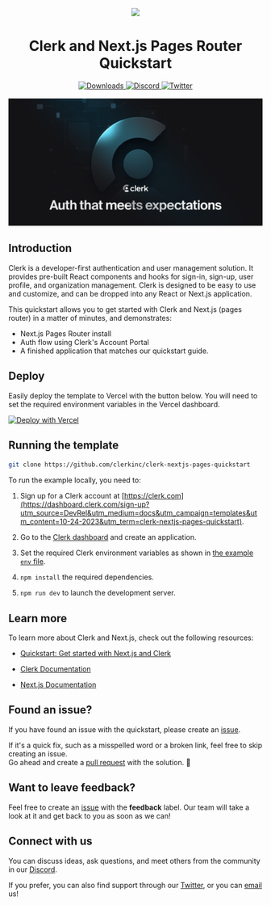<p align="center">
  <a href="https://clerk.com?utm_source=github&utm_medium=clerk_docs" target="_blank" rel="noopener noreferrer">
    <picture>
      <source media="(prefers-color-scheme: dark)" srcset="https://images.clerk.com/static/logo-dark-mode-400x400.png">
      <img src="https://images.clerk.com/static/logo-light-mode-400x400.png" height="64">
    </picture>
  </a>
  <br />
</p>
<div align="center">
  <h1>
    Clerk and Next.js Pages Router Quickstart 
  </h1>  
  <a href="https://www.npmjs.com/package/@clerk/clerk-js">
    <img alt="Downloads" src="https://img.shields.io/npm/dm/@clerk/clerk-js" />
  </a>
  <a href="https://discord.com/invite/b5rXHjAg7A">
    <img alt="Discord" src="https://img.shields.io/discord/856971667393609759?color=7389D8&label&logo=discord&logoColor=ffffff" />
  </a>
  <a href="https://twitter.com/clerkdev">
    <img alt="Twitter" src="https://img.shields.io/twitter/url.svg?label=%40clerkdev&style=social&url=https%3A%2F%2Ftwitter.com%2Fclerkdev" />
  </a> 
  <br />
  <br />
  <img alt="Clerk Hero Image" src="./public/hero.png">
</div>

## Introduction

Clerk is a developer-first authentication and user management solution. It provides pre-built React components and hooks for sign-in, sign-up, user profile, and organization management. Clerk is designed to be easy to use and customize, and can be dropped into any React or Next.js application.

This quickstart allows you to get started with Clerk and Next.js (pages router) in a matter of minutes, and demonstrates:

- Next.js Pages Router install
- Auth flow using Clerk's Account Portal
- A finished application that matches our quickstart guide.

## Deploy

Easily deploy the template to Vercel with the button below. You will need to set the required environment variables in the Vercel dashboard.

[![Deploy with Vercel](https://vercel.com/button)](https://vercel.com/new/clone?repository-url=https%3A%2F%2Fgithub.com%2Fclerkinc%2Fclerk-nextjs-pages-quickstart&env=NEXT_PUBLIC_CLERK_PUBLISHABLE_KEY,CLERK_SECRET_KEY&envDescription=Clerk%20API%20keys&envLink=https%3A%2F%2Fclerk.com%2Fdocs%2Fquickstart%2Fnextjs&redirect-url=https%3A%2F%2Fclerk.com%2Fdocs%2Fquickstart%2Fnextjs)

## Running the template

```bash
git clone https://github.com/clerkinc/clerk-nextjs-pages-quickstart
```

To run the example locally, you need to:

1. Sign up for a Clerk account at [https://clerk.com](https://dashboard.clerk.com/sign-up?utm_source=DevRel&utm_medium=docs&utm_campaign=templates&utm_content=10-24-2023&utm_term=clerk-nextjs-pages-quickstart).

2. Go to the [Clerk dashboard](https://dashboard.clerk.com?utm_source=DevRel&utm_medium=docs&utm_campaign=templates&utm_content=10-24-2023&utm_term=clerk-nextjs-pages-quickstart) and create an application.

3. Set the required Clerk environment variables as shown in [the example `env` file](./.env.local.example).

4. `npm install` the required dependencies.

5. `npm run dev` to launch the development server.

## Learn more

To learn more about Clerk and Next.js, check out the following resources:

- [Quickstart: Get started with Next.js and Clerk](https://clerk.com/docs/quickstarts/nextjs?utm_source=DevRel&utm_medium=docs&utm_campaign=templates&utm_content=10-24-2023&utm_term=clerk-nextjs-pages-quickstart)

- [Clerk Documentation](https://clerk.com/docs?utm_source=DevRel&utm_medium=docs&utm_campaign=templates&utm_content=10-24-2023&utm_term=clerk-nextjs-pages-quickstart)
- [Next.js Documentation](https://nextjs.org/docs)

## Found an issue?

If you have found an issue with the quickstart, please create an [issue](https://github.com/clerkinc/clerk-nextjs-pages-quickstart/issues).

If it's a quick fix, such as a misspelled word or a broken link, feel free to skip creating an issue.  
Go ahead and create a [pull request](https://github.com/clerkinc/clerk-nextjs-pages-quickstart/pulls) with the solution. :rocket:

## Want to leave feedback?

Feel free to create an [issue](https://github.com/clerkinc/clerk-nextjs-pages-quickstart/issues) with the **feedback** label. Our team will take a look at it and get back to you as soon as we can!

## Connect with us

You can discuss ideas, ask questions, and meet others from the community in our [Discord](https://discord.com/invite/b5rXHjAg7A).

If you prefer, you can also find support through our [Twitter](https://twitter.com/ClerkDev), or you can [email](mailto:support@clerk.dev) us!
